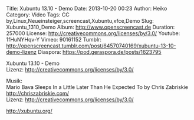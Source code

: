Title: Xubuntu 13.10 - Demo
Date: 2013-10-20 00:23
Author: Heiko
Category: Video
Tags: CC by,Linux,Neueinsteiger,screencast,Xubuntu,xfce,Demo
Slug: Xubuntu_1310_Demo
Album: http://www.openscreencast.de
Duration: 257000
License: http://creativecommons.org/licenses/by/3.0/
Youtube: 1fHuNYHqv-Y
Vimeo: 90161152
Tumblr: http://openscreencast.tumblr.com/post/64570740169/xubuntu-13-10-demo-lizenz
Diaspora: https://pod.geraspora.de/posts/1623795

Xubuntu 13.10 - Demo  
Lizenz: <http://creativecommons.org/licenses/by/3.0/>  
  
Musik:  
Mario Bava Sleeps In a Little Later Than He Expected To by Chris Zabriskie
<http://chriszabriskie.com/>  
Lizenz: <http://creativecommons.org/licenses/by/3.0/>  
  
<http://xubuntu.org/>

